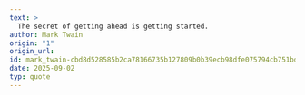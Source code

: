 ```yaml
---
text: >
  The secret of getting ahead is getting started.
author: Mark Twain
origin: "1"
origin_url: 
id: mark_twain-cbd8d528585b2ca78166735b127809b0b39ecb98dfe075794cb751bd7cce97dc
date: 2025-09-02
typ: quote
---
```

